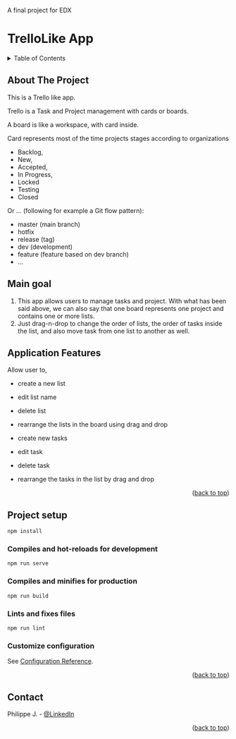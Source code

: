 A final project for EDX

# TrelloLike App

<!-- TABLE OF CONTENTS -->
<details>
  <summary>Table of Contents</summary>
  <ol>
    <li>
      <a href="#about-the-project">About The Project</a>
      <ul>
        <li><a href="#project-setup">Project Setup</a></li>
      </ul>
    </li>
    <li><a href="#contact">Contact</a></li>
  </ol>
</details>



<!-- ABOUT THE PROJECT -->
## About The Project
This is a Trello like app.

Trello is a Task and Project management with cards or boards.

A board is like a workspace, with card inside.

Card represents most of the time projects stages according to organizations
* Backlog,
* New,
* Accepted,
* In Progress,
* Locked
* Testing
* Closed

Or ... (following for example a Git flow pattern):
* master (main branch)
* hotfix
* release (tag)
* dev (development)
* feature (feature based on dev branch)
* ...

## Main goal
1. This app allows users to manage tasks and project. With what has been said above, we can also say that one board represents one project and contains one or more lists. 
2. Just drag-n-drop to change the order of lists, the order of tasks inside the list, and also move task from one list to another as well.

## Application Features

Allow user to,
- create a new list
- edit list name
- delete list
- rearrange the lists in the board using drag and drop

- create new tasks
- edit task 
- delete task
- rearrange the tasks in the list by drag and drop

<p align="right">(<a href="#top">back to top</a>)</p>


## Project setup
```
npm install
```

### Compiles and hot-reloads for development
```
npm run serve
```

### Compiles and minifies for production
```
npm run build
```

### Lints and fixes files
```
npm run lint
```

### Customize configuration
See [Configuration Reference](https://cli.vuejs.org/config/).

<p align="right">(<a href="#top">back to top</a>)</p>



<!-- CONTACT -->
## Contact

Philippe J. - [@LinkedIn](https://www.linkedin.com/in/philippe-j-8bb906155/)

<p align="right">(<a href="#top">back to top</a>)</p>
